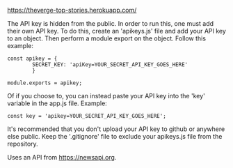 
https://theverge-top-stories.herokuapp.com/

The API key is hidden from the public.  In order to run this, one must add their own API key.  To do this, create an 'apikeys.js' file and add your API key to an object.  Then perform a module export on the object.  Follow this example: 

	const apikey = {
			SECRET_KEY: 'apiKey=YOUR_SECRET_API_KEY_GOES_HERE'
			}

	module.exports = apikey;


Of if you choose to, you can instead paste your API key into the 'key' variable in the app.js file.  Example:

	const key = 'apikey=YOUR_SECRET_API_KEY_GOES_HERE';


It's recommended that you don't upload your API key to github or anywhere else public.  Keep the '.gitignore' file to exclude your apikeys.js file from the repository.


Uses an API from https://newsapi.org.